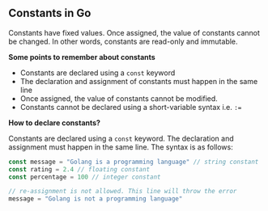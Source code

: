 ## Constants in Go

Constants have fixed values. Once assigned, the value of constants cannot be changed. In other words, constants are read-only and immutable.

__Some points to remember about constants__

- Constants are declared using a `const` keyword
- The declaration and assignment of constants must happen in the same line
- Once assigned, the value of constants cannot be modified.
- Constants cannot be declared using a short-variable syntax i.e. `:=`

__How to declare constants?__

Constants are declared using a `const` keyword. The declaration and assignment must happen in the same line. The syntax is as follows:

```go
const message = "Golang is a programming language" // string constant
const rating = 2.4 // floating constant
const percentage = 100 // integer constant

// re-assignment is not allowed. This line will throw the error
message = "Golang is not a programming language"
```
